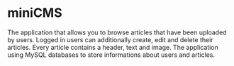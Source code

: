 # miniCMS
The application that allows you to browse articles that have been uploaded by users. Logged in users can additionally create, edit and delete their articles. Every article contains a header, text and image. The application using MySQL databases to store informations about users and articles. 
